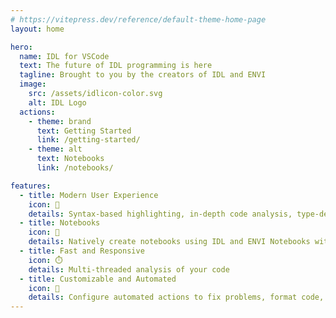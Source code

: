 ```yaml
---
# https://vitepress.dev/reference/default-theme-home-page
layout: home

hero:
  name: IDL for VSCode
  text: The future of IDL programming is here
  tagline: Brought to you by the creators of IDL and ENVI
  image:
    src: /assets/idlicon-color.svg
    alt: IDL Logo
  actions:
    - theme: brand
      text: Getting Started
      link: /getting-started/
    - theme: alt
      text: Notebooks
      link: /notebooks/

features:
  - title: Modern User Experience
    icon: 🚀
    details: Syntax-based highlighting, in-depth code analysis, type-detection
  - title: Notebooks
    icon: 📒
    details: Natively create notebooks using IDL and ENVI Notebooks with no additional setup
  - title: Fast and Responsive
    icon: ⏱️
    details: Multi-threaded analysis of your code
  - title: Customizable and Automated
    icon: 🔧
    details: Configure automated actions to fix problems, format code, and disable problem reporting
---
```

